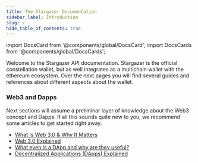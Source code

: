 ```yaml
---
title: The Stargazer Documentation
sidebar_label: Introduction
slug: /
hide_table_of_contents: true
---
```


import DocsCard from '@components/global/DocsCard';
import DocsCards from '@components/global/DocsCards';

<head>
  <meta
    name="description"
    content="Lorem ipsum"
  />
  <style>{`
    :root {
      --doc-item-container-width: 60rem;
    }
  `}</style>
</head>

<intro-end />

Welcome to the Stargazer API documentation. Stargazer is the official constellation wallet, but as well integrates as a multichain wallet with the ethereum ecosystem. Over the next pages you will find several guides and references about different aspects about the wallet.

### Web3 and Dapps

Next sections will assume a preliminar layer of knowledge about the Web3 concept and Dapps. If all this sounds quite new to you, we recommend some articles to get started right away.

- [What Is Web 3.0 & Why It Matters](https://medium.com/fabric-ventures/what-is-web-3-0-why-it-matters-934eb07f3d2b)
- [Web 3.0 Explained](https://medium.com/dare-to-be-better/web-3-0-explained-8f4032ee39d4)
- [What even is a DApp and why are they useful?](https://medium.com/centrality/what-even-is-a-dapp-and-why-are-they-useful-10f64c13d454)
- [Decentralized Applications (DApps) Explained](https://medium.com/morpheus-labs/decentralized-applications-dapps-explained-5a67c6763ffa)